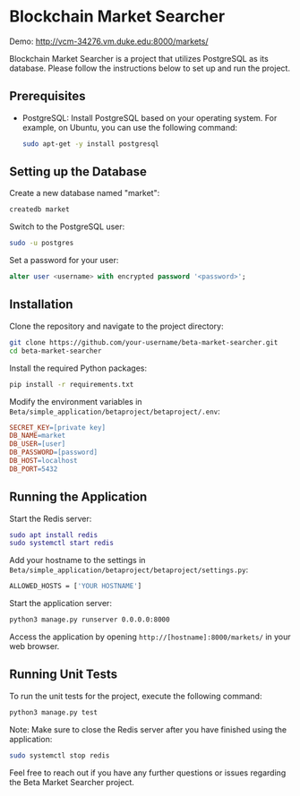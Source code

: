 # Blockchain Market Searcher

Demo:
http://vcm-34276.vm.duke.edu:8000/markets/


Blockchain Market Searcher is a project that utilizes PostgreSQL as its database. Please follow the instructions below to set up and run the project.

## Prerequisites

- PostgreSQL: Install PostgreSQL based on your operating system. For example, on Ubuntu, you can use the following command:
  ```bash
  sudo apt-get -y install postgresql
  ```

## Setting up the Database

Create a new database named "market":
```bash
createdb market
```

Switch to the PostgreSQL user:
```bash
sudo -u postgres
```

Set a password for your user:
```sql
alter user <username> with encrypted password '<password>';
```

## Installation

Clone the repository and navigate to the project directory:
```bash
git clone https://github.com/your-username/beta-market-searcher.git
cd beta-market-searcher
```

Install the required Python packages:
```bash
pip install -r requirements.txt
```

Modify the environment variables in `Beta/simple_application/betaproject/betaproject/.env`:
```makefile
SECRET_KEY=[private key]
DB_NAME=market
DB_USER=[user]
DB_PASSWORD=[password]
DB_HOST=localhost
DB_PORT=5432
```

## Running the Application

Start the Redis server:
```lua
sudo apt install redis
sudo systemctl start redis
```

Add your hostname to the settings in `Beta/simple_application/betaproject/betaproject/settings.py`:
```css
ALLOWED_HOSTS = ['YOUR HOSTNAME']
```

Start the application server:
```bash
python3 manage.py runserver 0.0.0.0:8000
```

Access the application by opening `http://[hostname]:8000/markets/` in your web browser.

## Running Unit Tests

To run the unit tests for the project, execute the following command:
```bash
python3 manage.py test
```

Note: Make sure to close the Redis server after you have finished using the application:
```bash
sudo systemctl stop redis
```

Feel free to reach out if you have any further questions or issues regarding the Beta Market Searcher project.
